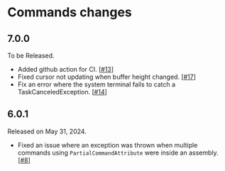 Commands changes
===================

7.0.0
-------------

To be Released.

* Added github action for CI.  [[#13]]
* Fixed cursor not updating when buffer height changed.  [[#17]]
* Fix an error where the system terminal fails to catch a TaskCanceledException.  [[#14]]

[#13]: https://github.com/s2quake/commands/pull/13
[#14]: https://github.com/s2quake/commands/pull/14
[#17]: https://github.com/s2quake/commands/pull/17


6.0.1
-------------

Released on May 31, 2024.

* Fixed an issue where an exception was thrown when multiple 
  commands using `PartialCommandAttribute` were inside an assembly.  [[#8]]

[#8]: https://github.com/s2quake/commands/pull/8

